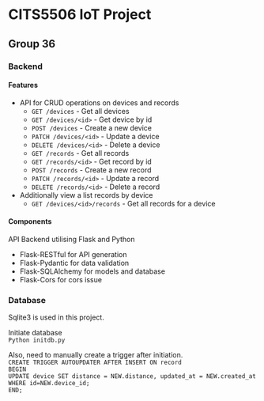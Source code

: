# CITS5506 IoT Project

## Group 36

### Backend

#### Features

* API for CRUD operations on devices and records
  * `GET /devices` - Get all devices
  * `GET /devices/<id>` - Get device by id
  * `POST /devices` - Create a new device
  * `PATCH /devices/<id>` - Update a device
  * `DELETE /devices/<id>` - Delete a device
  * `GET /records` - Get all records
  * `GET /records/<id>` - Get record by id
  * `POST /records` - Create a new record
  * `PATCH /records/<id>` - Update a record
  * `DELETE /records/<id>` - Delete a record
* Additionally view a list records by device
  * `GET /devices/<id>/records` - Get all records for a device

#### Components

API Backend utilising Flask and Python

* Flask-RESTful for API generation
* Flask-Pydantic for data validation
* Flask-SQLAlchemy for models and database
* Flask-Cors for cors issue


### Database  

Sqlite3 is used in this project.

Initiate database  
`Python initdb.py`

Also, need to manually create a trigger after initiation.  
`CREATE TRIGGER AUTOUPDATER AFTER INSERT ON record`  
`BEGIN`  
`UPDATE device SET distance = NEW.distance, updated_at = NEW.created_at WHERE id=NEW.device_id;`  
`END;`
